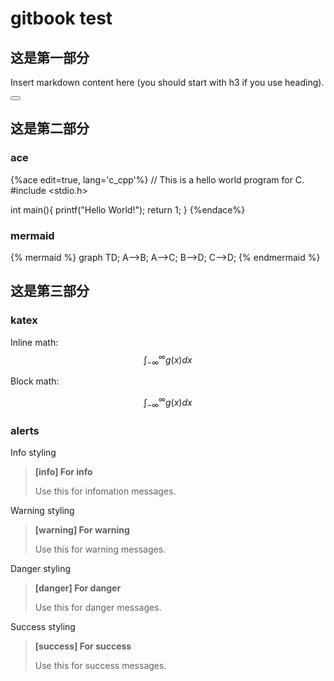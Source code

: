 <!-- test.md --- 
;; 
;; Description: 
;; Author: Hongyi Wu(吴鸿毅)
;; Email: wuhongyi@qq.com 
;; Created: 日 9月 16 11:08:10 2018 (+0800)
;; Last-Updated: 一 9月 17 12:19:43 2018 (+0800)
;;           By: Hongyi Wu(吴鸿毅)
;;     Update #: 8
;; URL: http://wuhongyi.cn -->

# gitbook test

<!-- toc -->


## 这是第一部分

<!--sec data-title="Introduction" data-id="section0" data-show=true ces-->

Insert markdown content here (you should start with h3 if you use heading).

<!--endsec-->

<button class="section" target="section1" show="Show next section" hide="Hide next section"></button>


## 这是第二部分

### ace

{%ace edit=true, lang='c_cpp'%}
// This is a hello world program for C.
#include <stdio.h>

int main(){
  printf("Hello World!");
  return 1;
}
{%endace%}

### mermaid

{% mermaid %}
graph TD;
  A-->B;
  A-->C;
  B-->D;
  C-->D;
{% endmermaid %}

## 这是第三部分

### katex

Inline math: $$\int_{-\infty}^\infty g(x) dx$$

Block math:

$$
\int_{-\infty}^\infty g(x) dx
$$

### alerts

Info styling

> **[info] For info**
>
> Use this for infomation messages.

Warning styling

> **[warning] For warning**
>
> Use this for warning messages.

Danger styling

> **[danger] For danger**
>
> Use this for danger messages.

Success styling

> **[success] For success**
>
> Use this for success messages.



<!-- test.md ends here -->

